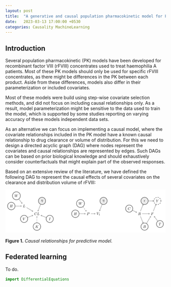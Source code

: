 ```yaml
---
layout: post
title:  "A generative and causal population pharmacokinetic model for FVIII"
date:   2023-03-13 17:00:00 +0530
categories: Causality MachineLearning
---
```




## Introduction 

Several population pharmacokinetic (PK) models have been developed for recombinant factor VIII (rFVIII) concentrates used to treat haemophilia A patients. Most of these PK models should only be used for specific rFVIII concentrates, as there might be differences in the PK between each product. Aside from these differences, models also differ in their parameterization or included covariates. 

Most of these models were build using step-wise covariate selection methods, and did not focus on including causal relationships only. As a result, model parameterization might be sensitive to the data used to train the model, which is supported by some studies reporting on varying accuracy of these models independent data sets.

As an alternative we can focus on implementing a causal model, where the covariate relationships included in the PK model have a known causal relationship to drug clearance or volume of distribution. For this we need to design a directed acyclic graph (DAG) where nodes represent the covariates and causal relationships are represented by edges. Such DAGs can be based on prior biological knowledge and should exhaustively consider counterfactuals that might explain part of the observed responses.

Based on an extensive review of the literature, we have defined the following DAG to represent the causal effects of several covariates on the clearance and distribution volume of rFVIII:

 <img src="assets/20230313_figure_1.svg">

**Figure 1.** *Causal relationships for predictive model.*

## Federated learning

To do.



```julia
import DifferentialEquations


```

